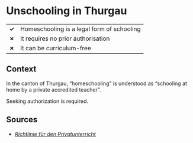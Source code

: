 # Unschooling in Thurgau

|       |                                            |
| ----- | ------------------------------------------ |
| **✓** | Homeschooling is a legal form of schooling |
| **✗** | It requires no prior authorisation         |
| **✗** | It can be curriculum-free                  |

## Context

In the canton of Thurgau, “homeschooling” is understood as “schooling at home by a private accredited teacher”.

Seeking authorization is required.

## Sources

- [_Richtlinie für den Privatunterricht_](https://av.tg.ch/themen/private-schulung.html/13375)
